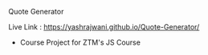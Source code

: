 Quote Generator

Live Link : https://yashrajwani.github.io/Quote-Generator/

- Course Project for ZTM's JS Course
